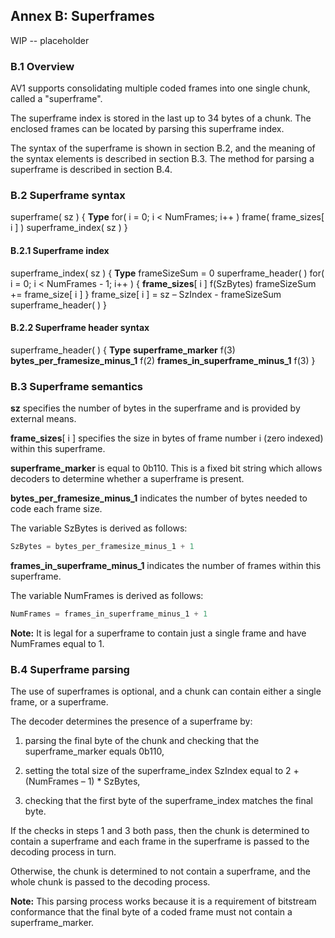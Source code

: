 ## Annex B: Superframes

WIP -- placeholder


### B.1 Overview

AV1 supports consolidating multiple coded frames into one single chunk, called
a "superframe".

The superframe index is stored in the last up to 34 bytes of a chunk. The
enclosed frames can be located by parsing this superframe index.

The syntax of the superframe is shown in section B.2, and the meaning of the
syntax elements is described in section B.3. The method for parsing a
superframe is described in section B.4.


### B.2 Superframe syntax

<div class="syntax">
superframe( sz ) {                                                    <b>Type</b>
    for( i = 0; i < NumFrames; i++ )
        frame( frame_sizes[ i ] )
    superframe_index( sz )
}

</div>


#### B.2.1 Superframe index

<div class="syntax">
superframe_index( sz ) {                                              <b>Type</b>
    frameSizeSum = 0
    superframe_header( )
    for( i = 0; i < NumFrames - 1; i++ ) {
        <b>frame_sizes</b>[ i ]                                              f(SzBytes)
        frameSizeSum += frame_size[ i ]
    }
    frame_size[ i ] = sz – SzIndex - frameSizeSum
    superframe_header( )
}

</div>


#### B.2.2 Superframe header syntax

<div class="syntax">
superframe_header( ) {                                                <b>Type</b>
    <b>superframe_marker</b>                                                 f(3)
    <b>bytes_per_framesize_minus_1</b>                                       f(2)
    <b>frames_in_superframe_minus_1</b>                                      f(3)
}

</div>


### B.3 Superframe semantics

**sz** specifies the number of bytes in the superframe and is provided by
external means.

**frame_sizes**[ i ] specifies the size in bytes of frame number i (zero
indexed) within this superframe.

**superframe_marker** is equal to 0b110. This is a fixed bit string which
allows decoders to determine whether a superframe is present.

**bytes_per_framesize_minus_1** indicates the number of bytes needed to code
each frame size.

The variable SzBytes is derived as follows:

~~~~~ c
SzBytes = bytes_per_framesize_minus_1 + 1
~~~~~

**frames_in_superframe_minus_1** indicates the number of frames within this
superframe.

The variable NumFrames is derived as follows:

~~~~~ c
NumFrames = frames_in_superframe_minus_1 + 1
~~~~~

**Note:** It is legal for a superframe to contain just a single frame and have
NumFrames equal to 1.


### B.4 Superframe parsing

The use of superframes is optional, and a chunk can contain either a single
frame, or a superframe.

The decoder determines the presence of a superframe by:

  1. parsing the final byte of the chunk and checking that the superframe_marker
     equals 0b110,

  2. setting the total size of the superframe_index SzIndex equal
     to 2 + (NumFrames – 1) * SzBytes,

  3. checking that the first byte of the superframe_index matches the final
     byte.

If the checks in steps 1 and 3 both pass, then the chunk is determined to
contain a superframe and each frame in the superframe is passed to the decoding
process in turn.

Otherwise, the chunk is determined to not contain a superframe, and the whole
chunk is passed to the decoding process.

**Note:** This parsing process works because it is a requirement of bitstream
conformance that the final byte of a coded frame must not contain a
superframe_marker.
